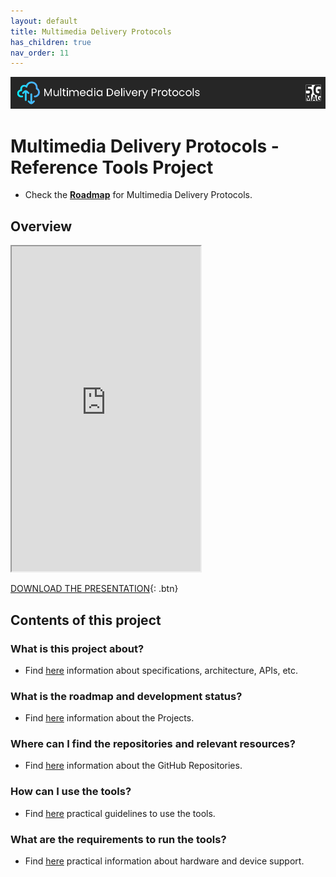 ```yaml
---
layout: default
title: Multimedia Delivery Protocols
has_children: true
nav_order: 11
---
```


<img src="../../assets/images/Banner_MD.png" /> 

# Multimedia Delivery Protocols - Reference Tools Project

* Check the [**Roadmap**](https://github.com/orgs/5G-MAG/projects/48/views/14) for Multimedia Delivery Protocols.

## Overview
<iframe width="60%" height="520" src="https://drive.google.com/file/d/1lBt2d_toxfhqUAMr3YZw9Cm6-ZzsbpOM/preview"></iframe>

[DOWNLOAD THE PRESENTATION](https://drive.google.com/file/d/1lBt2d_toxfhqUAMr3YZw9Cm6-ZzsbpOM/preview){: .btn} 

## Contents of this project

### What is this project about?
* Find [here](./under-development.html) information about specifications, architecture, APIs, etc.

### What is the roadmap and development status?
* Find [here](./projects.html) information about the Projects.
 
### Where can I find the repositories and relevant resources?
* Find [here](./repositories.html) information about the GitHub Repositories.

### How can I use the tools?
* Find [here](./tutorials.html) practical guidelines to use the tools.

### What are the requirements to run the tools?
* Find [here](./requirements.html) practical information about hardware and device support. 

